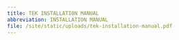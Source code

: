 ```yaml
---
title: TEK INSTALLATION MANUAL
abbreviation: INSTALLATION MANUAL
file: /site/static/uploads/tek-installation-manual.pdf
---
```


